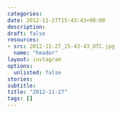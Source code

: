 ```yaml
---
categories:
date: 2012-11-27T15:43:43+00:00
description:
draft: false
resources:
- src: 2012-11-27_15-43-43_UTC.jpg
  name: "header"
layout: instagram
options:
  unlisted: false
stories:
subtitle:
title: "2012-11-27"
tags: []
---
```


 
